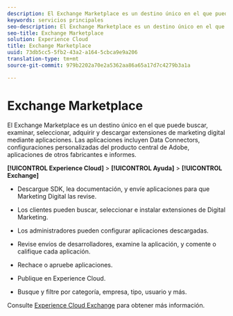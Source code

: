 ```yaml
---
description: El Exchange Marketplace es un destino único en el que puede buscar, examinar, seleccionar, adquirir y descargar extensiones de marketing digital mediante aplicaciones. Las aplicaciones incluyen Data Connectors, configuraciones personalizadas del producto central de Adobe, aplicaciones de otros fabricantes e informes.
keywords: servicios principales
seo-description: El Exchange Marketplace es un destino único en el que puede buscar, examinar, seleccionar, adquirir y descargar extensiones de marketing digital mediante aplicaciones. Las aplicaciones incluyen Data Connectors, configuraciones personalizadas del producto central de Adobe, aplicaciones de otros fabricantes e informes.
seo-title: Exchange Marketplace
solution: Experience Cloud
title: Exchange Marketplace
uuid: 73db5cc5-5fb2-43a2-a164-5cbca9e9a206
translation-type: tm+mt
source-git-commit: 979b2202a70e2a5362aa86a65a17d7c4279b3a1a

---
```



# Exchange Marketplace

El Exchange Marketplace es un destino único en el que puede buscar, examinar, seleccionar, adquirir y descargar extensiones de marketing digital mediante aplicaciones. Las aplicaciones incluyen Data Connectors, configuraciones personalizadas del producto central de Adobe, aplicaciones de otros fabricantes e informes.

**[!UICONTROL Experience Cloud]** &gt; **[!UICONTROL Ayuda]** &gt; **[!UICONTROL Exchange]**

<!-- <p>https://wiki.corp.adobe.com/display/marketingcloud/Marketing+Cloud+Exchange </p> 
<p>https://wiki.corp.adobe.com/display/marketingcloud/Marketplace+Implementation#MarketplaceImplementation-Anonymousvsauthenticatedexperience </p> -->

* Descargue SDK, lea documentación, y envíe aplicaciones para que Marketing Digital las revise.

* Los clientes pueden buscar, seleccionar e instalar extensiones de Digital Marketing.

* Los administradores pueden configurar aplicaciones descargadas.

* Revise envíos de desarrolladores, examine la aplicación, y comente o califique cada aplicación.

* Rechace o apruebe aplicaciones.

* Publique en Experience Cloud.

* Busque y filtre por categoría, empresa, tipo, usuario y más.

Consulte [Experience Cloud Exchange](https://marketing.adobe.com/exchange) para obtener más información.
